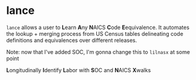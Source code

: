 
# lance

<!-- badges: start -->
<!-- badges: end -->

`lance` allows a user to **L**earn **A**ny **N**AICS **C**ode **E**equivalence. It automates the lookup + merging process from US Census tables delineating code definitions and equivalences over different releases.

Note: now that I've added SOC, I'm gonna change this to `lilnasx` at some point

**L**ongitudinally **I**dentify **L**abor with **S**OC and **N**AICS **X**walks



